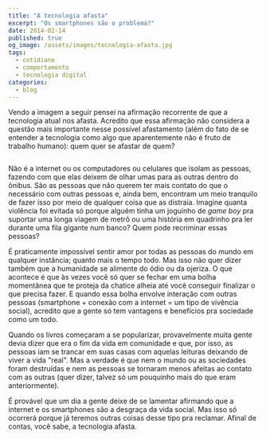 ```yaml
---
title: "A tecnologia afasta"
excerpt: "Os smartphones são o problema?"
date: 2014-02-14
published: true
og_image: /assets/images/tecnologia-afasta.jpg
tags: 
  - cotidiano
  - comportamento
  - tecnologia digital
categories:
  - blog
---
```


Vendo a imagem a seguir pensei na afirmação recorrente de que a tecnologia atual nos afasta. Acredito que essa afirmação não considera a questão mais importante nesse possível afastamento (além do fato de se entender a tecnologia como algo que aparentemente não é fruto de trabalho humano): quem quer se afastar de quem?

<figure style="" class="align-center">
  <img src="{{ site.url }}{{ site.baseurl }}/assets/images/tecnologia-afasta.jpg" alt="">
</figure>

Não é a internet ou os computadores ou celulares que isolam as pessoas, fazendo com que elas deixem de olhar umas para as outras dentro do ônibus. São as pessoas que não querem ter mais contato do que o necessário com outras pessoas e, ainda bem, encontram um meio tranquilo de fazer isso por meio de qualquer coisa que as distraia. Imagine quanta violência foi evitada só porque alguém tinha um joguinho de *game boy* pra suportar uma longa viagem de metrô ou uma história em quadrinho pra ler durante uma fila gigante num banco? Quem pode recriminar essas pessoas?

É praticamente impossível sentir amor por todas as pessoas do mundo em qualquer instância; quanto mais o tempo todo. Mas isso não quer dizer também que a humanidade se alimente do ódio ou da ojeriza. O que acontece é que às vezes você só quer se fechar em uma bolha momentânea que te proteja da chatice alheia até você conseguir finalizar o que precisa fazer. E quando essa bolha envolve interação com outras pessoas (smartphone + conexão com a internet = um tipo de vivência social), acredito que a gente só tem vantagens e benefícios pra sociedade como um todo.

Quando os livros começaram a se popularizar, provavelmente muita gente devia dizer que era o fim da vida em comunidade e que, por isso, as pessoas iam se trancar em suas casas com aquelas leituras deixando de viver a vida "real". Mas a verdade é que nem o mundo ou as sociedades foram destruídas e nem as pessoas se tornaram menos afeitas ao contato com as outras (quer dizer, talvez só um pouquinho mais do que eram anteriormente).

É provável que um dia a gente deixe de se lamentar afirmando que a internet e os smartphones são a desgraça da vida social. Mas isso só ocorrerá porque já teremos outras coisas desse tipo pra reclamar. Afinal de contas, você sabe, a tecnologia afasta.
